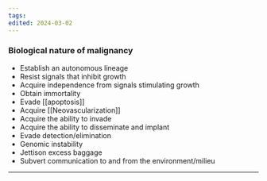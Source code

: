 ```yaml
---
tags: 
edited: 2024-03-02
---
```

### Biological nature of malignancy
- Establish an autonomous lineage
- Resist signals that inhibit growth
- Acquire independence from signals stimulating growth
- Obtain immortality
- Evade [[apoptosis]]
- Acquire [[Neovascularization]] 
- Acquire the ability to invade
- Acquire the ability to disseminate and implant
- Evade detection/elimination
- Genomic instability
- Jettison excess baggage
- Subvert communication to and from the environment/milieu

---
